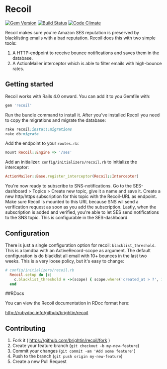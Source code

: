 # Recoil
[![Gem Version](https://badge.fury.io/rb/recoil.svg)](http://badge.fury.io/rb/recoil)
[![Build Status](https://travis-ci.org/brightin/recoil.svg?branch=master)](https://travis-ci.org/brightin/recoil)
[![Code Climate](https://codeclimate.com/github/brightin/recoil/badges/gpa.svg)](https://codeclimate.com/github/brightin/recoil)

Recoil makes sure you're Amazon SES reputation is preserved by blacklisting emails with a bad reputation. Recoil does this with two simple tools:
1. A HTTP-endpoint to receive bounce notifications and saves them in the database.
2. A ActionMailer interceptor which is able to filter emails with high-bounce rates.

## Getting started

Recoil works with Rails 4.0 onward. You can add it to you Gemfile with:

```ruby
gem 'recoil'
```

Run the bundle command to install it. After you've installed Recoil you need to copy the migrations and migrate the database:

```ruby
rake recoil:install:migrations
rake db:migrate
```

Add the endpoint to your `routes.rb`:
```ruby
mount Recoil::Engine => '/ses'
```

Add an initializer: `config/initializers/recoil.rb` to initialize the interceptor:
```ruby
ActionMailer::Base.register_interceptor(Recoil::Interceptor)
```

You're now ready to subscribe to SNS-notifications. Go to the SES-dashboard > Topics > Create new topic, give it a name and save it. Create a new http/https subscription for this topic with the Recoil-URL as endpoint. Make sure Recoil is mounted to this URL because SNS wil send a verification request as soon as you add the subscription. Lastly, when the subscription is added and verified, you're able to let SES send notifications to the SNS topic. This is configurable in the SES-dashboard.

## Configuration

There is just a single configuration option for recoil: `blacklist_threshold`. This is a lamdba with an ActiveRecord-scope as argument. The default configuration is do blacklist all email with 10+ bounces in the last two weeks. This is a very loose policy, but it's easy to change:

```ruby
# config/initializers/recoil.rb
  Recoil.setup do |c|
    c.blacklist_threshold = ->(scope) { scope.where('created_at > ?', 1.week.ago).count > 10 }
  end
```

##RDocs

You can view the Recoil documentation in RDoc format here:

http://rubydoc.info/github/brightin/recoil


## Contributing

1. Fork it ( https://github.com/brightin/recoil/fork )
2. Create your feature branch (`git checkout -b my-new-feature`)
3. Commit your changes (`git commit -am 'Add some feature'`)
4. Push to the branch (`git push origin my-new-feature`)
5. Create a new Pull Request
